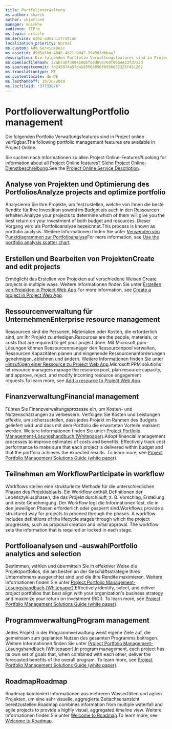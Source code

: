 ```yaml
---
title: Portfolioverwaltung
ms.author: sharik
author: skjerland
manager: mnirkhe
audience: ITPro
ms.topic: article
ms.service: o365-administration
localization_priority: Normal
ms.custom: Adm_ServiceDesc
ms.assetid: d9d5afbd-4045-4821-9d47-3949d3dbbaa7
description: Die folgenden Portfolio Verwaltungsfeatures sind in Project online verfügbar.
ms.openlocfilehash: 37ab7a0f3094100bf68d895769f00b4e33fd712d
ms.sourcegitcommit: fb245074a57da585566096f6956d37325f451262
ms.translationtype: MT
ms.contentlocale: de-DE
ms.lasthandoff: 10/26/2019
ms.locfileid: "37733876"
---
```

# <a name="portfolio-management"></a><span data-ttu-id="716f2-103">Portfolioverwaltung</span><span class="sxs-lookup"><span data-stu-id="716f2-103">Portfolio management</span></span>

<span data-ttu-id="716f2-104">Die folgenden Portfolio Verwaltungsfeatures sind in Project online verfügbar.</span><span class="sxs-lookup"><span data-stu-id="716f2-104">The following portfolio management features are available in Project Online.</span></span>
  
<span data-ttu-id="716f2-105">Sie suchen nach Informationen zu allen Project Online-Features?</span><span class="sxs-lookup"><span data-stu-id="716f2-105">Looking for information about all Project Online features?</span></span> <span data-ttu-id="716f2-106">Siehe [Project Online-Dienstbeschreibung](project-online-service-description.md).</span><span class="sxs-lookup"><span data-stu-id="716f2-106">See the [Project Online Service Description](project-online-service-description.md).</span></span>
  
## <a name="analyze-projects-and-optimize-portfolio"></a><span data-ttu-id="716f2-107">Analyse von Projekten und Optimierung des Portfolios</span><span class="sxs-lookup"><span data-stu-id="716f2-107">Analyze projects and optimize portfolio</span></span>

<span data-ttu-id="716f2-108">Analysieren Sie Ihre Projekte, um festzustellen, welche von Ihnen die beste Rendite für Ihre Investition sowohl im Budget als auch in den Ressourcen erhalten.</span><span class="sxs-lookup"><span data-stu-id="716f2-108">Analyze your projects to determine which of them will give you the best return on your investment of both budget and resources.</span></span> <span data-ttu-id="716f2-109">Dieser Vorgang wird als Portfolioanalyse bezeichnet.</span><span class="sxs-lookup"><span data-stu-id="716f2-109">This process is known as portfolio analysis.</span></span> <span data-ttu-id="716f2-110">Weitere Informationen finden Sie unter [Verwenden von Punktdiagrammen zur Portfolioanalyse](https://go.microsoft.com/fwlink/?LinkID=823665&amp;clcid=0x409)</span><span class="sxs-lookup"><span data-stu-id="716f2-110">For more information, see [Use the portfolio analysis scatter chart](https://go.microsoft.com/fwlink/?LinkID=823665&amp;clcid=0x409).</span></span>
  
## <a name="create-and-edit-projects"></a><span data-ttu-id="716f2-111">Erstellen und Bearbeiten von Projekten</span><span class="sxs-lookup"><span data-stu-id="716f2-111">Create and edit projects</span></span>

<span data-ttu-id="716f2-112">Ermöglicht das Erstellen von Projekten auf verschiedene Weisen.</span><span class="sxs-lookup"><span data-stu-id="716f2-112">Create projects in multiple ways.</span></span> <span data-ttu-id="716f2-113">Weitere Informationen finden Sie unter [Erstellen von Projekten in Project Web App](https://go.microsoft.com/fwlink/?LinkID=746895&amp;clcid=0x409).</span><span class="sxs-lookup"><span data-stu-id="716f2-113">For more information, see [Create a project in Project Web App](https://go.microsoft.com/fwlink/?LinkID=746895&amp;clcid=0x409).</span></span>
  
## <a name="enterprise-resource-management"></a><span data-ttu-id="716f2-114">Ressourcenverwaltung für Unternehmen</span><span class="sxs-lookup"><span data-stu-id="716f2-114">Enterprise resource management</span></span>

<span data-ttu-id="716f2-115">Ressourcen sind die Personen, Materialien oder Kosten, die erforderlich sind, um Ihr Projekt zu erledigen.</span><span class="sxs-lookup"><span data-stu-id="716f2-115">Resources are the people, materials, or costs that are required to get your project done.</span></span> <span data-ttu-id="716f2-116">Mit Microsoft ppm-Lösungen können Ressourcenmanager den Ressourcenpool verwalten, Ressourcen Kapazitäten planen und eingehende Ressourcenanforderungen genehmigen, ablehnen und ändern. Weitere Informationen finden Sie unter [Hinzufügen einer Ressource zu Project Web App](https://go.microsoft.com/fwlink/p/?LinkId=271320).</span><span class="sxs-lookup"><span data-stu-id="716f2-116">Microsoft PPM solutions let resource managers manage the resource pool, plan resource capacity, and approve, reject, and modify incoming resource engagement requests.To learn more, see [Add a resource to Project Web App](https://go.microsoft.com/fwlink/p/?LinkId=271320).</span></span>
  
## <a name="financial-management"></a><span data-ttu-id="716f2-117">Finanzverwaltung</span><span class="sxs-lookup"><span data-stu-id="716f2-117">Financial management</span></span>

<span data-ttu-id="716f2-p105">Führen Sie Finanzverwaltungsprozesse ein, um Kosten- und Nutzenschätzungen zu verbessern. Verfolgen Sie Kosten und Leistungen effektiv, um sicherzustellen, dass jedes Projekt im Rahmen des Budgets geliefert wird und dass mit dem Portfolio die erwarteten Vorteile realisiert werden. Weitere Informationen finden Sie unter [Project Portfolio Management-Lösungshandbuch (Whitepaper)](https://go.microsoft.com/fwlink/p/?LinkId=402633).</span><span class="sxs-lookup"><span data-stu-id="716f2-p105">Adopt financial management processes to improve estimates of costs and benefits. Effectively track cost performance to make sure that each project is delivered within budget and that the portfolio achieves the expected results. To learn more, see [Project Portfolio Management Solutions Guide (white paper)](https://go.microsoft.com/fwlink/p/?LinkId=402633).</span></span>
  
## <a name="participate-in-workflow"></a><span data-ttu-id="716f2-121">Teilnehmen am Workflow</span><span class="sxs-lookup"><span data-stu-id="716f2-121">Participate in workflow</span></span>

<span data-ttu-id="716f2-p106">Workflows stellen eine strukturierte Methode für die unterschiedlichen Phasen des Projektablaufs. Ein Workflow enthält Definitionen der Lebenszyklusphasen, die das Projekt durchläuft, z. B. Vorschlag, Erstellung und erste Genehmigung. Der Workflow legt die Informationen fest, die in den jeweiligen Phasen erforderlich oder gesperrt sind.</span><span class="sxs-lookup"><span data-stu-id="716f2-p106">Workflows provide a structured way for projects to proceed through the phases. A workflow includes definitions of the lifecycle stages through which the project progresses, such as proposal creation and initial approval. The workflow sets the information that is required or locked in each stage.</span></span>
  
## <a name="portfolio-analytics-and-selection"></a><span data-ttu-id="716f2-125">Portfolioanalysen und -auswahl</span><span class="sxs-lookup"><span data-stu-id="716f2-125">Portfolio analytics and selection</span></span>

<span data-ttu-id="716f2-p107">Bestimmen, wählen und übermitteln Sie in effektiver Weise die Projektportfolios, die am besten an der Geschäftsstrategie Ihres Unternehmens ausgerichtet sind und die Ihre Rendite maximieren. Weitere Informationen finden Sie unter [Project Portfolio Management-Lösungshandbuch (Whitepaper)](https://go.microsoft.com/fwlink/p/?LinkId=402633).</span><span class="sxs-lookup"><span data-stu-id="716f2-p107">Effectively identify, select, and deliver project portfolios that best align with your organization's business strategy and maximize your return on investment (ROI). To learn more, see [Project Portfolio Management Solutions Guide (white paper)](https://go.microsoft.com/fwlink/p/?LinkId=402633).</span></span>
  
## <a name="program-management"></a><span data-ttu-id="716f2-128">Programmverwaltung</span><span class="sxs-lookup"><span data-stu-id="716f2-128">Program management</span></span>

<span data-ttu-id="716f2-p108">Jedes Projekt in der Programmverwaltung weist eigene Ziele auf, die gemeinsam zum geplanten Nutzen des gesamten Programms beitragen. Weitere Informationen finden Sie unter [Project Portfolio Management-Lösungshandbuch (Whitepaper)](https://go.microsoft.com/fwlink/p/?LinkId=402633).</span><span class="sxs-lookup"><span data-stu-id="716f2-p108">In program management, each project has its own set of goals that, when combined with each other, deliver the forecasted benefits of the overall program. To learn more, see [Project Portfolio Management Solutions Guide (white paper)](https://go.microsoft.com/fwlink/p/?LinkId=402633).</span></span>
  
## <a name="roadmap"></a><span data-ttu-id="716f2-131">Roadmap</span><span class="sxs-lookup"><span data-stu-id="716f2-131">Roadmap</span></span>

<span data-ttu-id="716f2-132">Roadmap kombiniert Informationen aus mehreren Wasserfällen und agilen Projekten, um eine sehr visuelle, aggregierte Zeitachsenansicht bereitzustellen.</span><span class="sxs-lookup"><span data-stu-id="716f2-132">Roadmap combines information from multiple waterfall and agile projects to provide a highly visual, aggregated timeline view.</span></span> <span data-ttu-id="716f2-133">Weitere Informationen finden Sie unter [Welcome to Roadmap](https://support.office.com/article/video-welcome-to-roadmap-57764149-51b8-468f-a50d-9ea6a4fd835a).</span><span class="sxs-lookup"><span data-stu-id="716f2-133">To learn more, see [Welcome to Roadmap](https://support.office.com/article/video-welcome-to-roadmap-57764149-51b8-468f-a50d-9ea6a4fd835a).</span></span>

